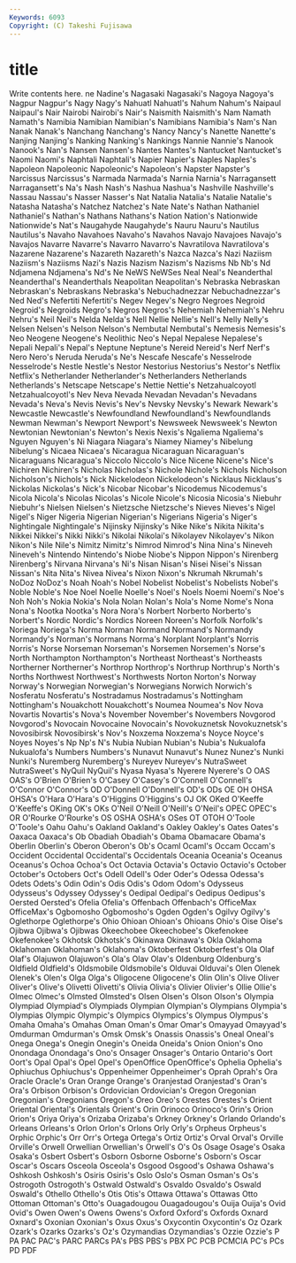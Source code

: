 ```yaml
---
Keywords: 6093 
Copyright: (C) Takeshi Fujisawa
---
```


# title

Write contents here.
ne Nadine's Nagasaki
Nagasaki's Nagoya Nagoya's Nagpur Nagpur's Nagy Nagy's Nahuatl Nahuatl's Nahum
Nahum's Naipaul Naipaul's Nair Nairobi Nairobi's Nair's Naismith Naismith's Nam
Namath Namath's Namibia Namibian Namibian's Namibians Namibia's Nam's Nan Nanak
Nanak's Nanchang Nanchang's Nancy Nancy's Nanette Nanette's Nanjing Nanjing's Nanking
Nanking's Nankings Nannie Nannie's Nanook Nanook's Nan's Nansen Nansen's Nantes
Nantes's Nantucket Nantucket's Naomi Naomi's Naphtali Naphtali's Napier Napier's Naples
Naples's Napoleon Napoleonic Napoleonic's Napoleon's Napster Napster's Narcissus Narcissus's Narmada
Narmada's Narnia Narnia's Narragansett Narragansett's Na's Nash Nash's Nashua Nashua's
Nashville Nashville's Nassau Nassau's Nasser Nasser's Nat Natalia Natalia's Natalie
Natalie's Natasha Natasha's Natchez Natchez's Nate Nate's Nathan Nathaniel Nathaniel's
Nathan's Nathans Nathans's Nation Nation's Nationwide Nationwide's Nat's Naugahyde Naugahyde's
Nauru Nauru's Nautilus Nautilus's Navaho Navahoes Navaho's Navahos Navajo Navajoes
Navajo's Navajos Navarre Navarre's Navarro Navarro's Navratilova Navratilova's Nazarene Nazarene's
Nazareth Nazareth's Nazca Nazca's Nazi Naziism Naziism's Naziisms Nazi's Nazis
Nazism Nazism's Nazisms Nb Nb's Nd Ndjamena Ndjamena's Nd's Ne
NeWS NeWSes Neal Neal's Neanderthal Neanderthal's Neanderthals Neapolitan Neapolitan's Nebraska
Nebraskan Nebraskan's Nebraskans Nebraska's Nebuchadnezzar Nebuchadnezzar's Ned Ned's Nefertiti Nefertiti's
Negev Negev's Negro Negroes Negroid Negroid's Negroids Negro's Negros Negros's
Nehemiah Nehemiah's Nehru Nehru's Neil Neil's Nelda Nelda's Nell Nellie
Nellie's Nell's Nelly Nelly's Nelsen Nelsen's Nelson Nelson's Nembutal Nembutal's
Nemesis Nemesis's Neo Neogene Neogene's Neolithic Neo's Nepal Nepalese Nepalese's
Nepali Nepali's Nepal's Neptune Neptune's Nereid Nereid's Nerf Nerf's Nero
Nero's Neruda Neruda's Ne's Nescafe Nescafe's Nesselrode Nesselrode's Nestle Nestle's
Nestor Nestorius Nestorius's Nestor's Netflix Netflix's Netherlander Netherlander's Netherlanders Netherlands
Netherlands's Netscape Netscape's Nettie Nettie's Netzahualcoyotl Netzahualcoyotl's Nev Neva Nevada
Nevadan Nevadan's Nevadans Nevada's Neva's Nevis Nevis's Nev's Nevsky Nevsky's
Newark Newark's Newcastle Newcastle's Newfoundland Newfoundland's Newfoundlands Newman Newman's Newport
Newport's Newsweek Newsweek's Newton Newtonian Newtonian's Newton's Nexis Nexis's Ngaliema
Ngaliema's Nguyen Nguyen's Ni Niagara Niagara's Niamey Niamey's Nibelung Nibelung's
Nicaea Nicaea's Nicaragua Nicaraguan Nicaraguan's Nicaraguans Nicaragua's Niccolo Niccolo's Nice
Nicene Nicene's Nice's Nichiren Nichiren's Nicholas Nicholas's Nichole Nichole's Nichols
Nicholson Nicholson's Nichols's Nick Nickelodeon Nickelodeon's Nicklaus Nicklaus's Nickolas Nickolas's
Nick's Nicobar Nicobar's Nicodemus Nicodemus's Nicola Nicola's Nicolas Nicolas's Nicole
Nicole's Nicosia Nicosia's Niebuhr Niebuhr's Nielsen Nielsen's Nietzsche Nietzsche's Nieves
Nieves's Nigel Nigel's Niger Nigeria Nigerian Nigerian's Nigerians Nigeria's Niger's
Nightingale Nightingale's Nijinsky Nijinsky's Nike Nike's Nikita Nikita's Nikkei Nikkei's
Nikki Nikki's Nikolai Nikolai's Nikolayev Nikolayev's Nikon Nikon's Nile Nile's
Nimitz Nimitz's Nimrod Nimrod's Nina Nina's Nineveh Nineveh's Nintendo Nintendo's
Niobe Niobe's Nippon Nippon's Nirenberg Nirenberg's Nirvana Nirvana's Ni's Nisan
Nisan's Nisei Nisei's Nissan Nissan's Nita Nita's Nivea Nivea's Nixon
Nixon's Nkrumah Nkrumah's NoDoz NoDoz's Noah Noah's Nobel Nobelist Nobelist's
Nobelists Nobel's Noble Noble's Noe Noel Noelle Noelle's Noel's Noels
Noemi Noemi's Noe's Noh Noh's Nokia Nokia's Nola Nolan Nolan's
Nola's Nome Nome's Nona Nona's Nootka Nootka's Nora Nora's Norbert
Norberto Norberto's Norbert's Nordic Nordic's Nordics Noreen Noreen's Norfolk Norfolk's
Noriega Noriega's Norma Norman Normand Normand's Normandy Normandy's Norman's Normans
Norma's Norplant Norplant's Norris Norris's Norse Norseman Norseman's Norsemen Norsemen's
Norse's North Northampton Northampton's Northeast Northeast's Northeasts Northerner Northerner's Northrop
Northrop's Northrup Northrup's North's Norths Northwest Northwest's Northwests Norton Norton's
Norway Norway's Norwegian Norwegian's Norwegians Norwich Norwich's Nosferatu Nosferatu's Nostradamus
Nostradamus's Nottingham Nottingham's Nouakchott Nouakchott's Noumea Noumea's Nov Nova Novartis
Novartis's Nova's November November's Novembers Novgorod Novgorod's Novocain Novocaine Novocain's
Novokuznetsk Novokuznetsk's Novosibirsk Novosibirsk's Nov's Noxzema Noxzema's Noyce Noyce's Noyes
Noyes's Np Np's N's Nubia Nubian Nubian's Nubia's Nukualofa Nukualofa's
Numbers Numbers's Nunavut Nunavut's Nunez Nunez's Nunki Nunki's Nuremberg Nuremberg's
Nureyev Nureyev's NutraSweet NutraSweet's NyQuil NyQuil's Nyasa Nyasa's Nyerere Nyerere's
O OAS OAS's O'Brien O'Brien's O'Casey O'Casey's O'Connell O'Connell's O'Connor
O'Connor's OD O'Donnell O'Donnell's OD's ODs OE OH OHSA OHSA's
O'Hara O'Hara's O'Higgins O'Higgins's OJ OK OKed O'Keeffe O'Keeffe's OKing
OK's OKs O'Neil O'Neill O'Neill's O'Neil's OPEC OPEC's OR O'Rourke
O'Rourke's OS OSHA OSHA's OSes OT OTOH O'Toole O'Toole's Oahu
Oahu's Oakland Oakland's Oakley Oakley's Oates Oates's Oaxaca Oaxaca's Ob
Obadiah Obadiah's Obama Obamacare Obama's Oberlin Oberlin's Oberon Oberon's Ob's
Ocaml Ocaml's Occam Occam's Occident Occidental Occidental's Occidentals Oceania Oceania's
Oceanus Oceanus's Ochoa Ochoa's Oct Octavia Octavia's Octavio Octavio's October
October's Octobers Oct's Odell Odell's Oder Oder's Odessa Odessa's Odets
Odets's Odin Odin's Odis Odis's Odom Odom's Odysseus Odysseus's Odyssey
Odyssey's Oedipal Oedipal's Oedipus Oedipus's Oersted Oersted's Ofelia Ofelia's Offenbach
Offenbach's OfficeMax OfficeMax's Ogbomosho Ogbomosho's Ogden Ogden's Ogilvy Ogilvy's Oglethorpe
Oglethorpe's Ohio Ohioan Ohioan's Ohioans Ohio's Oise Oise's Ojibwa Ojibwa's
Ojibwas Okeechobee Okeechobee's Okefenokee Okefenokee's Okhotsk Okhotsk's Okinawa Okinawa's Okla
Oklahoma Oklahoman Oklahoman's Oklahoma's Oktoberfest Oktoberfest's Ola Olaf Olaf's Olajuwon
Olajuwon's Ola's Olav Olav's Oldenburg Oldenburg's Oldfield Oldfield's Oldsmobile Oldsmobile's
Olduvai Olduvai's Olen Olenek Olenek's Olen's Olga Olga's Oligocene Oligocene's
Olin Olin's Olive Oliver Oliver's Olive's Olivetti Olivetti's Olivia Olivia's
Olivier Olivier's Ollie Ollie's Olmec Olmec's Olmsted Olmsted's Olsen Olsen's
Olson Olson's Olympia Olympiad Olympiad's Olympiads Olympian Olympian's Olympians Olympia's
Olympias Olympic Olympic's Olympics Olympics's Olympus Olympus's Omaha Omaha's Omahas
Oman Oman's Omar Omar's Omayyad Omayyad's Omdurman Omdurman's Omsk Omsk's
Onassis Onassis's Oneal Oneal's Onega Onega's Onegin Onegin's Oneida Oneida's
Onion Onion's Ono Onondaga Onondaga's Ono's Onsager Onsager's Ontario Ontario's
Oort Oort's Opal Opal's Opel Opel's OpenOffice OpenOffice's Ophelia Ophelia's
Ophiuchus Ophiuchus's Oppenheimer Oppenheimer's Oprah Oprah's Ora Oracle Oracle's Oran
Orange Orange's Oranjestad Oranjestad's Oran's Ora's Orbison Orbison's Ordovician Ordovician's
Oregon Oregonian Oregonian's Oregonians Oregon's Oreo Oreo's Orestes Orestes's Orient
Oriental Oriental's Orientals Orient's Orin Orinoco Orinoco's Orin's Orion Orion's
Oriya Oriya's Orizaba Orizaba's Orkney Orkney's Orlando Orlando's Orleans Orleans's
Orlon Orlon's Orlons Orly Orly's Orpheus Orpheus's Orphic Orphic's Orr
Orr's Ortega Ortega's Ortiz Ortiz's Orval Orval's Orville Orville's Orwell
Orwellian Orwellian's Orwell's O's Os Osage Osage's Osaka Osaka's Osbert
Osbert's Osborn Osborne Osborne's Osborn's Oscar Oscar's Oscars Osceola Osceola's
Osgood Osgood's Oshawa Oshawa's Oshkosh Oshkosh's Osiris Osiris's Oslo Oslo's
Osman Osman's Os's Ostrogoth Ostrogoth's Ostwald Ostwald's Osvaldo Osvaldo's Oswald
Oswald's Othello Othello's Otis Otis's Ottawa Ottawa's Ottawas Otto Ottoman
Ottoman's Otto's Ouagadougou Ouagadougou's Ouija Ouija's Ovid Ovid's Owen Owen's
Owens Owens's Oxford Oxford's Oxfords Oxnard Oxnard's Oxonian Oxonian's Oxus
Oxus's Oxycontin Oxycontin's Oz Ozark Ozark's Ozarks Ozarks's Oz's Ozymandias
Ozymandias's Ozzie Ozzie's P PA PAC PAC's PARC PARCs PA's
PBS PBS's PBX PC PCB PCMCIA PC's PCs PD PDF
